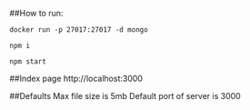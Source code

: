 ##How to run:

``docker run -p 27017:27017 -d mongo``

``npm i``

``npm start``

##Index page
http://localhost:3000

##Defaults
Max file size is 5mb
Default port of server is 3000 
